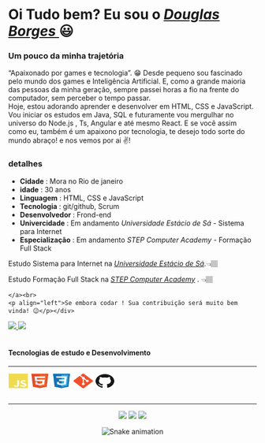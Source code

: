 <div>
    <h1 align="left">Oi Tudo bem? Eu sou o <a href="https://www.linkedin.com/in/douglas-s-borges-475379115/"><i>Douglas Borges </i></a> 😃️</h1>
    <h3>Um  pouco da minha trajetória</h3>
    “Apaixonado por games e tecnologia”. 😁
    Desde pequeno sou fascinado pelo mundo dos games e Inteligência Artificial. E, como a grande maioria das pessoas da minha geração, sempre passei horas a fio na       frente do computador, sem perceber o tempo passar. <br>
    Hoje, estou adorando aprender e desenvolver em HTML, CSS e JavaScript. Vou iniciar os estudos em Java, SQL e futuramente vou mergulhar no universo do Node.js , Ts, Angular e até mesmo React.
   E se você assim como eu, também é um apaixono por tecnologia, te desejo todo sorte do mundo abraço! e nos vemos por ai ✌!
    <h3>detalhes</h3>
    <ul>
        <li><strong>Cidade</strong> : Mora no Rio de janeiro </li>
        <li><strong>idade</strong> : 30 anos</li>
        <li><strong>Linguagem</strong> : HTML, CSS e JavaScript </li>
        <li><strong>Tecnologia</strong> : git/github, Scrum</li>
        <li><strong>Desenvolvedor</strong> : Frond-end </li>
      <li><strong>Univercidade</strong> : Em andamento <i>Universidade Estácio de Sá</i> - Sistema para Internet  </li>
      <li><strong>Especialização</strong> : Em andamento <i>  STEP Computer Academy</i> - Formação Full Stack  </li>
    </ul> <strong> </strong>
    <p align="left">Estudo Sistema para Internet na <a href="https://estacio.br/"><i>Universidade Estácio de Sá</i></a><span>.👈🏽️</span>
    <p align="left">Estudo Formação Full Stack na <a href="https://itstep.com.br/"><i>STEP Computer Academy</i></a><span> . 👈🏽️</span>
      
    </a><br>
    <p align="left">Se embora codar ! Sua contribuição será muito bem vinda! 😉️</p></div>
  
  <div align="left">
    <a href="https://github.com/duribeiro">
      <img height="150em" src="https://github-readme-stats.vercel.app/api?username=DouglasB834&count_private=true&include_all_commits=true&show_icons=true&theme=dracula&hide_border=false&show_owner=true"/>
      <img height="150em" src="https://github-readme-stats.vercel.app/api/top-langs/?username=DouglasB834&theme=dracula&hide_border=false&&layout=compact"/>
    </a>
  </div>
  
  <div align="left" valign="top"><br>
    <h4>Tecnologias de estudo e Desenvolvimento</h4>
     <hr>
    <img align="center" alt="Js" height="30" width="40" src="https://raw.githubusercontent.com/devicons/devicon/master/icons/javascript/javascript-plain.svg">
    <img align="center" alt="HTML" height="30" width="40" src="https://raw.githubusercontent.com/devicons/devicon/master/icons/html5/html5-original.svg">
    <img align="center" alt="CSS" height="30" width="40" src="https://raw.githubusercontent.com/devicons/devicon/master/icons/css3/css3-original.svg">
    <img align="center" alt="git" height="30" width="40" src="https://raw.githubusercontent.com/devicons/devicon/master/icons/git/git-original.svg">
    <img align="center" alt="github" height="30" width="40" src="https://raw.githubusercontent.com/devicons/devicon/master/icons/github/github-original.svg">
  </div><br>
  <hr>
  <div align="center">
  <a href="https://www.instagram.com/d0uglas_borges/" target="_blank"><img src="https://img.shields.io/badge/-Instagram-%23E4405F?style=for-the-badge&logo=instagram&logoColor=white" target="_blank"></a>
  <a href="https://www.linkedin.com/in/douglas-s-borges-475379115/" target="_blank"><img src="https://img.shields.io/badge/-LinkedIn-%230077B5?style=for-the-badge&logo=linkedin&logoColor=white" target="_blank"></a> 
  <a href="mailto:douglasb834@gmail.com"><img src="https://img.shields.io/badge/-Gmail-%23333?style=for-the-badge&logo=gmail&logoColor=white" target="_blank"></a>
</div>
  
  <div align="center">
  
  ![Snake animation](https://github.com/danielbped/danielbped/blob/output/github-contribution-grid-snake.svg)
 
</div>
